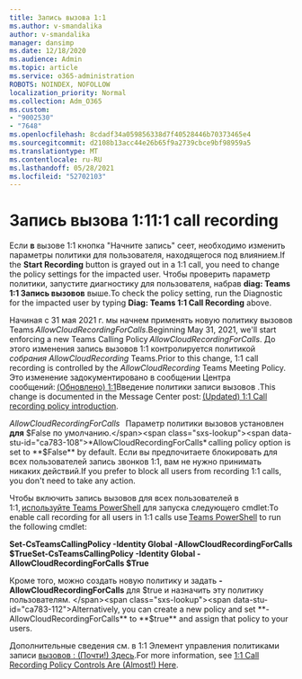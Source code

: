 ```yaml
---
title: Запись вызова 1:1
ms.author: v-smandalika
author: v-smandalika
manager: dansimp
ms.date: 12/18/2020
ms.audience: Admin
ms.topic: article
ms.service: o365-administration
ROBOTS: NOINDEX, NOFOLLOW
localization_priority: Normal
ms.collection: Adm_O365
ms.custom:
- "9002530"
- "7648"
ms.openlocfilehash: 8cdadf34a059856338d7f40528446b70373465e4
ms.sourcegitcommit: d2108b13acc44e26b65f9a2739cbce9bf98959a5
ms.translationtype: MT
ms.contentlocale: ru-RU
ms.lasthandoff: 05/28/2021
ms.locfileid: "52702103"
---
```

# <a name="11-call-recording"></a><span data-ttu-id="ca783-102">Запись вызова 1:1</span><span class="sxs-lookup"><span data-stu-id="ca783-102">1:1 call recording</span></span>

<span data-ttu-id="ca783-103">Если **в** вызове 1:1 кнопка "Начните запись" сеет, необходимо изменить параметры политики для пользователя, находящегося под влиянием.</span><span class="sxs-lookup"><span data-stu-id="ca783-103">If the **Start Recording** button is grayed out in a 1:1 call, you need to change the policy settings for the impacted user.</span></span> <span data-ttu-id="ca783-104">Чтобы проверить параметр политики, запустите диагностику для пользователя, набрав **diag: Teams 1:1 Запись вызовов** выше.</span><span class="sxs-lookup"><span data-stu-id="ca783-104">To check the policy setting, run the Diagnostic for the impacted user by typing **Diag: Teams 1:1 Call Recording** above.</span></span>     

<span data-ttu-id="ca783-105">Начиная с 31 мая 2021 г. мы начнем применять новую политику вызовов Teams *AllowCloudRecordingForCalls*.</span><span class="sxs-lookup"><span data-stu-id="ca783-105">Beginning May 31, 2021, we'll start enforcing a new Teams Calling Policy *AllowCloudRecordingForCalls*.</span></span> <span data-ttu-id="ca783-106">До этого изменения запись вызовов 1:1 контролируется политикой *собрания AllowCloudRecording* Teams.</span><span class="sxs-lookup"><span data-stu-id="ca783-106">Prior to this change, 1:1 call recording is controlled by the *AllowCloudRecording* Teams Meeting Policy.</span></span> <span data-ttu-id="ca783-107">Это изменение задокументировано в сообщении Центра сообщений: [(Обновлено) 1:1](https://portal.microsoft.com/Adminportal/Home?ref=MessageCenter/:/messages/MC238796)Введение политики записи вызовов .</span><span class="sxs-lookup"><span data-stu-id="ca783-107">This change is documented in the Message Center post: [(Updated) 1:1 Call recording policy introduction](https://portal.microsoft.com/Adminportal/Home?ref=MessageCenter/:/messages/MC238796).</span></span>  

<span data-ttu-id="ca783-108">*AllowCloudRecordingForCalls*   Параметр политики вызовов установлен **для** $False по умолчанию.</span><span class="sxs-lookup"><span data-stu-id="ca783-108">*AllowCloudRecordingForCalls* calling policy option is set to **$False** by default.</span></span> <span data-ttu-id="ca783-109">Если вы предпочитаете блокировать для всех пользователей запись звонков 1:1, вам не нужно принимать никаких действий.</span><span class="sxs-lookup"><span data-stu-id="ca783-109">If you prefer to block all users from recording 1:1 calls, you don't need to take any action.</span></span>  

<span data-ttu-id="ca783-110">Чтобы включить запись вызовов для всех пользователей в 1:1, [используйте Teams PowerShell](/microsoftteams/teams-powershell-install) для запуска следующего cmdlet:</span><span class="sxs-lookup"><span data-stu-id="ca783-110">To enable call recording for all users in 1:1 calls use [Teams PowerShell](/microsoftteams/teams-powershell-install) to run the following cmdlet:</span></span> 

<span data-ttu-id="ca783-111">**Set-CsTeamsCallingPolicy -Identity Global -AllowCloudRecordingForCalls $True**</span><span class="sxs-lookup"><span data-stu-id="ca783-111">**Set-CsTeamsCallingPolicy -Identity Global -AllowCloudRecordingForCalls $True**</span></span> 

<span data-ttu-id="ca783-112">Кроме того, можно создать новую политику и задать **-AllowCloudRecordingForCalls** для $true и назначить эту политику пользователям. </span><span class="sxs-lookup"><span data-stu-id="ca783-112">Alternatively, you can create a new policy and set **-AllowCloudRecordingForCalls** to **$true** and assign that policy to your users.</span></span> 

<span data-ttu-id="ca783-113">Дополнительные сведения см. в 1:1 Элемент управления политиками записи [вызовов : (Почти!) Здесь](https://techcommunity.microsoft.com/t5/microsoft-teams-support/1-1-call-recording-policy-controls-are-almost-here/ba-p/2217668).</span><span class="sxs-lookup"><span data-stu-id="ca783-113">For more information, see [1:1 Call Recording Policy Controls Are (Almost!) Here](https://techcommunity.microsoft.com/t5/microsoft-teams-support/1-1-call-recording-policy-controls-are-almost-here/ba-p/2217668).</span></span>

